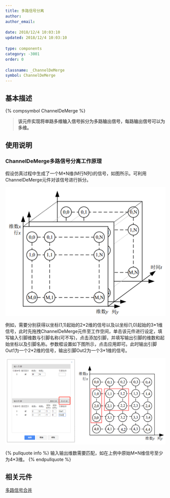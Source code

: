 ```yaml
---
title: 多路信号分离
author: 
author_email:

date: 2018/12/4 10:03:10
updated: 2018/12/4 10:03:10

type: components
category: -3001
order: 0

classname: _ChannelDeMerge
symbol: ChannelDeMerge
---
```

## 基本描述
{% compsymbol ChannelDeMerge %}

> **该元件实现将单路多维输入信号拆分为多路输出信号，每路输出信号可以为多维。**

## 使用说明

### ChannelDeMerge多路信号分离工作原理

假设仿真过程中生成了一个M*N维(M行N列)的信号，如图所示。可利用ChannelDeMerge元件对该信号进行拆分。

![信号图](comp_DeMux/M1.png)

例如，需要分别获得以坐标(1,1)起始的2\*2维的信号以及以坐标(1,0)起始的3\*1维信号，此时先拖拽ChannelDeMerge元件至工作空间，单击该元件进行设定，填写输入引脚维数与引脚名称(可不写)，点击添加引脚，并填写输出引脚的维数和起始坐标以及引脚名称。参数框设置如下图所示，点击应用即可。此时输出引脚Out1为一个2\*2维的信号，输出引脚Out2为一个3*1维的信号。

![信号图1](comp_DeMux/M2.png)

{% pullquote info %}
输入输出维数需要匹配，如在上例中原始M\*N维信号至少为4\*3维。
{% endpullquote %}


## 相关元件

[多路信号合并](comp_ChannelMerge.md)